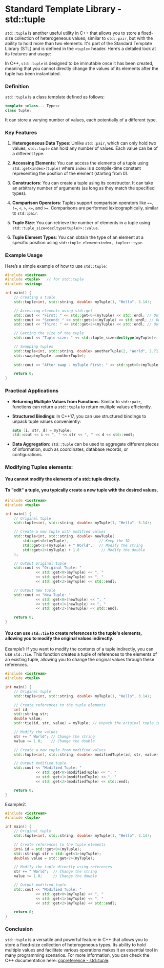 # Standard Template Library - std::tuple
`std::tuple` is another useful utility in C++ that allows you to store a fixed-size collection of heterogeneous values, similar to `std::pair`, but with the ability to hold more than two elements. It's part of the Standard Template Library (STL) and is defined in the `<tuple>` header. Here’s a detailed look at its features and usage:

In C++, ``std::tuple`` is designed to be immutable once it has been created, meaning that you cannot directly change the values of its elements after the tuple has been instantiated.

### Definition

`std::tuple` is a class template defined as follows:

```cpp
template <class... Types>
class tuple;
```

It can store a varying number of values, each potentially of a different type.

### Key Features

1. **Heterogeneous Data Types**: Unlike `std::pair`, which can only hold two values, `std::tuple` can hold any number of values. Each value can be of a different type.

2. **Accessing Elements**: You can access the elements of a tuple using `std::get<index>(tuple)` where `index` is a compile-time constant representing the position of the element (starting from 0). 

3. **Constructors**: You can create a tuple using its constructor. It can take an arbitrary number of arguments (as long as they match the specified types).

4. **Comparison Operators**: Tuples support comparison operators like `==`, `!=`, `<`, `>`, `<=`, and `>=`. Comparisons are performed lexicographically, similar to `std::pair`.

5. **Tuple Size**: You can retrieve the number of elements in a tuple using `std::tuple_size<decltype(tuple)>::value`.

6. **Tuple Element Types**: You can obtain the type of an element at a specific position using `std::tuple_element<index, tuple>::type`.

### Example Usage

Here’s a simple example of how to use `std::tuple`:

```cpp
#include <iostream>
#include <tuple>   // for std::tuple
#include <string>

int main() {
    // Creating a tuple
    std::tuple<int, std::string, double> myTuple(1, "Hello", 3.14);

    // Accessing elements using std::get
    std::cout << "First: " << std::get<0>(myTuple) << std::endl; // Outputs: 1
    std::cout << "Second: " << std::get<1>(myTuple) << std::endl; // Outputs: Hello
    std::cout << "Third: " << std::get<2>(myTuple) << std::endl; // Outputs: 3.14

    // Getting the size of the tuple
    std::cout << "Tuple size: " << std::tuple_size<decltype(myTuple)>::value << std::endl; // Outputs: 3

    // Swapping tuples
    std::tuple<int, std::string, double> anotherTuple(2, "World", 2.71);
    std::swap(myTuple, anotherTuple);
    
    std::cout << "After swap - myTuple First: " << std::get<0>(myTuple) << std::endl; // Outputs: 2

    return 0;
}
```

### Practical Applications

- **Returning Multiple Values from Functions**: Similar to `std::pair`, functions can return a `std::tuple` to return multiple values efficiently.
  
- **Structured Bindings**: In C++17, you can use structured bindings to unpack tuple values conveniently:
  
  ```cpp
  auto [i, str, d] = myTuple;
  std::cout << i << ", " << str << ", " << d << std::endl;
  ```

- **Data Aggregation**: `std::tuple` can be used to aggregate different pieces of information, such as coordinates, database records, or configurations.

### Modifying Tuples elements:
#### You cannot modify the elements of a std::tuple directly.
#### To "edit" a tuple, you typically create a new tuple with the desired values.
```cpp
#include <iostream>
#include <tuple>

int main() {
    // Original tuple
    std::tuple<int, std::string, double> myTuple(1, "Hello", 3.14);

    // Create a new tuple with modified values
    std::tuple<int, std::string, double> newTuple(
        std::get<0>(myTuple),              // Keep the ID
        std::get<1>(myTuple) + " World",   // Modify the string
        std::get<2>(myTuple) + 1.0          // Modify the double
    );

    // Output original tuple
    std::cout << "Original Tuple: "
              << std::get<0>(myTuple) << ", "
              << std::get<1>(myTuple) << ", "
              << std::get<2>(myTuple) << std::endl;

    // Output new tuple
    std::cout << "New Tuple: "
              << std::get<0>(newTuple) << ", "
              << std::get<1>(newTuple) << ", "
              << std::get<2>(newTuple) << std::endl;

    return 0;
}
```
#### You can use `std::tie` to create references to the tuple's elements, allowing you to modify the original values indirectly.
Example1: If you want to modify the contents of a tuple indirectly, you can use `std::tie`. This function creates a tuple of references to the elements of an existing tuple, allowing you to change the original values through these references.
```cpp
#include <iostream>
#include <tuple>

int main() {
    // Original tuple
    std::tuple<int, std::string, double> myTuple(1, "Hello", 3.14);

    // Create references to the tuple elements
    int id;
    std::string str;
    double value;
    std::tie(id, str, value) = myTuple; // Unpack the original tuple into references

    // Modify the values
    str += " World"; // Change the string
    value += 1.0;    // Change the double

    // Create a new tuple from modified values
    std::tuple<int, std::string, double> modifiedTuple(id, str, value);

    // Output modified tuple
    std::cout << "Modified Tuple: "
              << std::get<0>(modifiedTuple) << ", "
              << std::get<1>(modifiedTuple) << ", "
              << std::get<2>(modifiedTuple) << std::endl;

    return 0;
}
```
Example2:
```cpp
#include <iostream>
#include <tuple>

int main() {
    // Original tuple
    std::tuple<int, std::string, double> myTuple(1, "Hello", 3.14);

    // Create references to the tuple elements
    int& id = std::get<0>(myTuple);
    std::string& str = std::get<1>(myTuple);
    double& value = std::get<2>(myTuple);

    // Modify the tuple directly using references
    str += " World";  // Change the string
    value += 1.0;     // Change the double

    // Output modified tuple
    std::cout << "Modified Tuple: "
              << std::get<0>(myTuple) << ", "
              << std::get<1>(myTuple) << ", "
              << std::get<2>(myTuple) << std::endl;

    return 0;
}
```

### Conclusion

`std::tuple` is a versatile and powerful feature in C++ that allows you to store a fixed-size collection of heterogeneous types. Its ability to hold multiple values and facilitate various operations makes it an essential tool in many programming scenarios. For more information, you can check the C++ documentation here: [cppreference - std::tuple](https://en.cppreference.com/w/cpp/utility/tuple).
